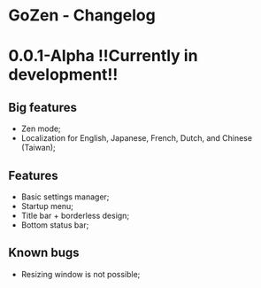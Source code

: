 # GoZen - Changelog

# 0.0.1-Alpha !!Currently in development!!

## Big features

- Zen mode;
- Localization for English, Japanese, French, Dutch, and Chinese (Taiwan);

## Features

- Basic settings manager;
- Startup menu;
- Title bar + borderless design;
- Bottom status bar;

## Known bugs

- Resizing window is not possible;

